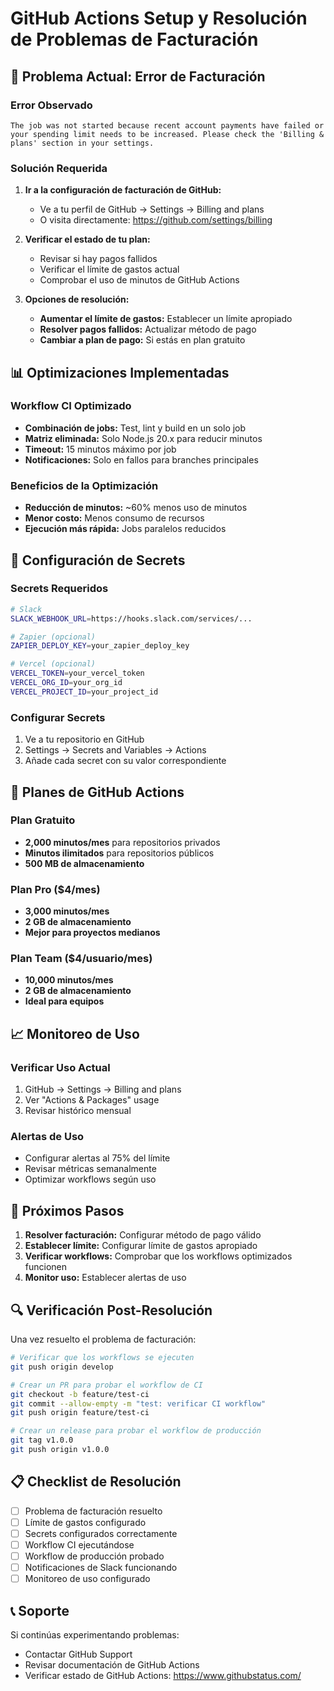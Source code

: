 # GitHub Actions Setup y Resolución de Problemas de Facturación

## 🚨 Problema Actual: Error de Facturación

### Error Observado

```
The job was not started because recent account payments have failed or your spending limit needs to be increased. Please check the 'Billing & plans' section in your settings.
```

### Solución Requerida

1. **Ir a la configuración de facturación de GitHub:**
   - Ve a tu perfil de GitHub → Settings → Billing and plans
   - O visita directamente: https://github.com/settings/billing

2. **Verificar el estado de tu plan:**
   - Revisar si hay pagos fallidos
   - Verificar el límite de gastos actual
   - Comprobar el uso de minutos de GitHub Actions

3. **Opciones de resolución:**
   - **Aumentar el límite de gastos:** Establecer un límite apropiado
   - **Resolver pagos fallidos:** Actualizar método de pago
   - **Cambiar a plan de pago:** Si estás en plan gratuito

## 📊 Optimizaciones Implementadas

### Workflow CI Optimizado

- **Combinación de jobs:** Test, lint y build en un solo job
- **Matriz eliminada:** Solo Node.js 20.x para reducir minutos
- **Timeout:** 15 minutos máximo por job
- **Notificaciones:** Solo en fallos para branches principales

### Beneficios de la Optimización

- **Reducción de minutos:** ~60% menos uso de minutos
- **Menor costo:** Menos consumo de recursos
- **Ejecución más rápida:** Jobs paralelos reducidos

## 🔧 Configuración de Secrets

### Secrets Requeridos

```bash
# Slack
SLACK_WEBHOOK_URL=https://hooks.slack.com/services/...

# Zapier (opcional)
ZAPIER_DEPLOY_KEY=your_zapier_deploy_key

# Vercel (opcional)
VERCEL_TOKEN=your_vercel_token
VERCEL_ORG_ID=your_org_id
VERCEL_PROJECT_ID=your_project_id
```

### Configurar Secrets

1. Ve a tu repositorio en GitHub
2. Settings → Secrets and Variables → Actions
3. Añade cada secret con su valor correspondiente

## 🎯 Planes de GitHub Actions

### Plan Gratuito

- **2,000 minutos/mes** para repositorios privados
- **Minutos ilimitados** para repositorios públicos
- **500 MB de almacenamiento**

### Plan Pro ($4/mes)

- **3,000 minutos/mes**
- **2 GB de almacenamiento**
- **Mejor para proyectos medianos**

### Plan Team ($4/usuario/mes)

- **10,000 minutos/mes**
- **2 GB de almacenamiento**
- **Ideal para equipos**

## 📈 Monitoreo de Uso

### Verificar Uso Actual

1. GitHub → Settings → Billing and plans
2. Ver "Actions & Packages" usage
3. Revisar histórico mensual

### Alertas de Uso

- Configurar alertas al 75% del límite
- Revisar métricas semanalmente
- Optimizar workflows según uso

## 🚀 Próximos Pasos

1. **Resolver facturación:** Configurar método de pago válido
2. **Establecer límite:** Configurar límite de gastos apropiado
3. **Verificar workflows:** Comprobar que los workflows optimizados funcionen
4. **Monitor uso:** Establecer alertas de uso

## 🔍 Verificación Post-Resolución

Una vez resuelto el problema de facturación:

```bash
# Verificar que los workflows se ejecuten
git push origin develop

# Crear un PR para probar el workflow de CI
git checkout -b feature/test-ci
git commit --allow-empty -m "test: verificar CI workflow"
git push origin feature/test-ci

# Crear un release para probar el workflow de producción
git tag v1.0.0
git push origin v1.0.0
```

## 📋 Checklist de Resolución

- [ ] Problema de facturación resuelto
- [ ] Límite de gastos configurado
- [ ] Secrets configurados correctamente
- [ ] Workflow CI ejecutándose
- [ ] Workflow de producción probado
- [ ] Notificaciones de Slack funcionando
- [ ] Monitoreo de uso configurado

## 📞 Soporte

Si continúas experimentando problemas:

- Contactar GitHub Support
- Revisar documentación de GitHub Actions
- Verificar estado de GitHub Actions: https://www.githubstatus.com/
